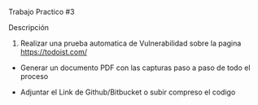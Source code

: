 Trabajo Practico #3

Descripción
1) Realizar una prueba automatica de Vulnerabilidad sobre la pagina https://todoist.com/

 

- Generar un documento PDF con las capturas paso a  paso de todo el proceso

- Adjuntar el Link de Github/Bitbucket  o subir compreso el codigo
